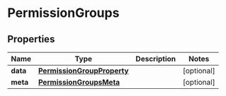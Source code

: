 

# PermissionGroups


## Properties

| Name | Type | Description | Notes |
|------------ | ------------- | ------------- | -------------|
|**data** | [**PermissionGroupProperty**](PermissionGroupProperty.md) |  |  [optional] |
|**meta** | [**PermissionGroupsMeta**](PermissionGroupsMeta.md) |  |  [optional] |



